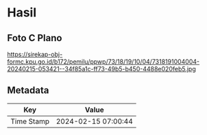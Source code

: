 # Hasil

## Foto C Plano

https://sirekap-obj-formc.kpu.go.id/b172/pemilu/ppwp/73/18/19/10/04/7318191004004-20240215-053421--34f85a1c-ff73-49b5-b450-4488e020feb5.jpg


## Metadata

| Key        | Value               |
| ---------- | ------------------- |
| Time Stamp | 2024-02-15 07:00:44 |



